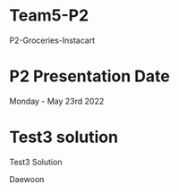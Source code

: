 # Team5-P2
P2-Groceries-Instacart
# P2 Presentation Date
Monday  - May 23rd 2022
# Test3 solution
Test3 Solution


Daewoon

